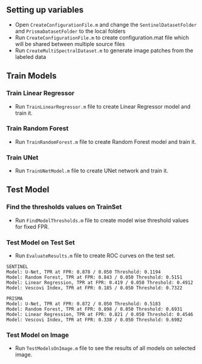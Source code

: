 
## Setting up variables
- Open `CreateConfigurationFile.m` and change the `SentinelDatasetFolder` and `PrismaDatasetFolder` to the local folders 
- Run  `CreateConfigurationFile.m` to create configuration.mat file which will be shared between multiple source files
- Run `CreateMultiSpectralDataset.m` to generate image patches from the labeled data

## Train Models

### Train Linear Regressor
- Run `TrainLinearRegressor.m` file to create Linear Regressor model and train it. 

### Train Random Forest
- Run `TrainRandomForest.m` file to create Random Forest model and train it. 

### Train UNet
- Run `TrainUNetModel.m` file to create UNet network and train it. 

## Test Model

### Find the thresholds values on TrainSet
- Run `FindModelThresholds.m` file to create model wise threshold values for fixed FPR.

### Test Model on Test Set
- Run `EvaluateResults.m` file to create ROC curves on the test set.

```
SENTINEL
Model: U-Net, TPR at FPR: 0.878 / 0.050 Threshold: 0.1194
Model: Random Forest, TPR at FPR: 0.843 / 0.050 Threshold: 0.5151
Model: Linear Regression, TPR at FPR: 0.419 / 0.050 Threshold: 0.4912
Model: Vescovi Index, TPR at FPR: 0.185 / 0.050 Threshold: 0.7322

PRISMA
Model: U-Net, TPR at FPR: 0.872 / 0.050 Threshold: 0.5183
Model: Random Forest, TPR at FPR: 0.898 / 0.050 Threshold: 0.6931
Model: Linear Regression, TPR at FPR: 0.821 / 0.050 Threshold: 0.4546
Model: Vescovi Index, TPR at FPR: 0.338 / 0.050 Threshold: 0.6982
```


### Test Model on Image
- Run `TestModelsOnImage.m` file to see the results of all models on selected image.